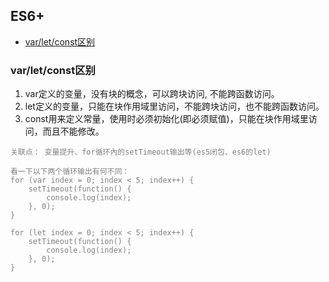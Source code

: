 ## ES6+

- [var/let/const区别](#var/let/const区别)


### var/let/const区别

1. var定义的变量，没有块的概念，可以跨块访问, 不能跨函数访问。
2. let定义的变量，只能在块作用域里访问，不能跨块访问，也不能跨函数访问。
3. const用来定义常量，使用时必须初始化(即必须赋值)，只能在块作用域里访问，而且不能修改。

<span style="color: grey">

    关联点： 变量提升、for循环內的setTimeout输出等(es5闭包、es6的let)
    
    看一下以下两个循环输出有何不同：
    for (var index = 0; index < 5; index++) {
        setTimeout(function() {
            console.log(index);
        }, 0);
    }

    for (let index = 0; index < 5; index++) {
        setTimeout(function() {
            console.log(index);
        }, 0);
    }
</span>